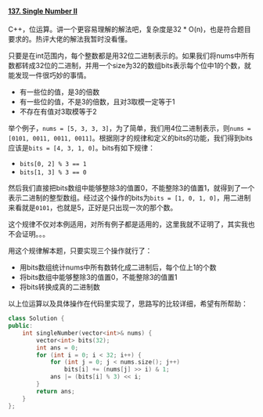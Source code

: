 #### [137. Single Number II](https://leetcode-cn.com/problems/single-number-ii/)

C++，位运算。讲一个更容易理解的解法吧，复杂度是32 * O(n)，也是符合题目要求的。热评大佬的解法我暂时没看懂。

只要是在int范围内，每个整数都是用32位二进制表示的。如果我们将nums中所有数都转成32位的二进制，并用一个size为32的数组bits表示每个位中1的个数，就能发现一件很巧妙的事情。

- 有一些位的值，是3的倍数
- 有一些位的值，不是3的倍数，且对3取模一定等于1
- 不存在有值对3取模等于2

举个例子，`nums = [5, 3, 3, 3]`，为了简单，我们用4位二进制表示，则`nums = [0101, 0011, 0011, 0011]`。根据刚才的规律和定义的bits的功能，我们得到bits应该是`bits = [4, 3, 1, 0]`。bits有如下规律：

- `bits[0, 2] % 3 == 1`
- `bits[1, 3] % 3 == 0`

然后我们直接把bits数组中能够整除3的值置0，不能整除3的值置1，就得到了一个表示二进制的整型数组。经过这个操作的bits为`bits = [1, 0, 1, 0]`，用二进制来看就是`0101`，也就是5，正好是只出现一次的那个数。

这个规律不仅对本例适用，对所有例子都是适用的，这里我就不证明了，其实我也不会证明。。。

用这个规律解本题，只要实现三个操作就行了：

- 用bits数组统计nums中所有数转化成二进制后，每个位上1的个数
- 将bits数组中能够整除3的值置0，不能整除3的值置1
- 将bits转换成真的二进制数

以上位运算以及具体操作在代码里实现了，思路写的比较详细，希望有所帮助：

```cpp
class Solution {
public:
    int singleNumber(vector<int>& nums) {
        vector<int> bits(32);
        int ans = 0;
        for (int i = 0; i < 32; i++) {
            for (int j = 0; j < nums.size(); j++)
                bits[i] += (nums[j] >> i) & 1;
            ans |= (bits[i] % 3) << i;
        }
        return ans;
    }
};
```


